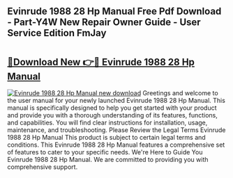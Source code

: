 ## Evinrude 1988 28 Hp Manual Free Pdf Download - Part-Y4W New Repair Owner Guide - User Service Edition FmJay

# <h2><a href="http://bc48284.oget.top/?id=Evinrude+1988+28+Hp+Manual">🔗Download New 👉🔴 Evinrude 1988 28 Hp Manual</a></h2>

[![Evinrude 1988 28 Hp Manual new download](https://i.imgur.com/5g1atiW.png)](http://bc48284.oget.top/?id=Evinrude+1988+28+Hp+Manual)
Greetings and welcome to the user manual for your newly launched Evinrude 1988 28 Hp Manual. This manual is specifically designed to help you get started with your product and provide you with a thorough understanding of its features, functions, and capabilities. You will find clear instructions for installation, usage, maintenance, and troubleshooting. Please Review the Legal Terms Evinrude 1988 28 Hp Manual This product is subject to certain legal terms and conditions. This Evinrude 1988 28 Hp Manual features a comprehensive set of features to cater to your specific needs. We're Here to Guide You Evinrude 1988 28 Hp Manual. We are committed to providing you with comprehensive support.
